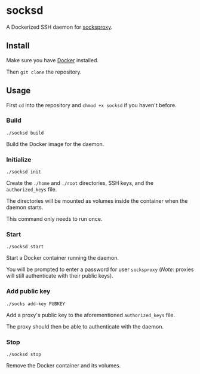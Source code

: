 # socksd

A Dockerized SSH daemon for [socksproxy](https://github.com/zbo14/socksproxy).

## Install

Make sure you have [Docker](https://docs.docker.com/install/) installed.

Then `git clone` the repository.

## Usage

First `cd` into the repository and `chmod +x socksd` if you haven't before.

### Build

`./socksd build`

Build the Docker image for the daemon.

### Initialize

`./socksd init`

Create the `./home` and `./root` directories, SSH keys, and the `authorized_keys` file.

The directories will be mounted as volumes inside the container when the daemon starts.

This command only needs to run once.

### Start

`./socksd start`

Start a Docker container running the daemon.

You will be prompted to enter a password for user `socksproxy` (*Note*: proxies will still authenticate with their public keys).

### Add public key

`./socks add-key PUBKEY`

Add a proxy's public key to the aforementioned `authorized_keys` file.

The proxy should then be able to authenticate with the daemon.

### Stop

`./socksd stop`

Remove the Docker container and its volumes.
